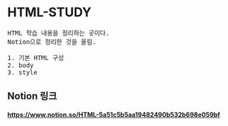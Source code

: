 # HTML-STUDY

<pre>
HTML 학습 내용을 정리하는 곳이다.
Notion으로 정리한 것을 올림.

1. 기본 HTML 구성
2. body
3. style
</pre>

## Notion 링크

#### https://www.notion.so/HTML-5a51c5b5aa19482490b532b698e059bf
